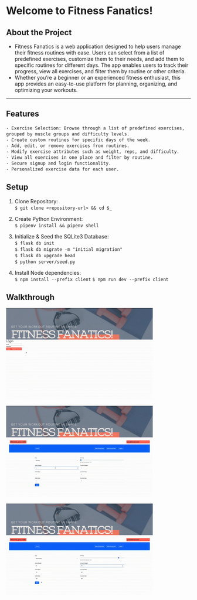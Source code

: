 # Welcome to Fitness Fanatics!

## About the Project

- Fitness Fanatics is a web application designed to help users manage their fitness routines with ease. Users can select from a list of predefined exercises, customize them to their needs, and add them to specific routines for different days. The app enables users to track their progress, view all exercises, and filter them by routine or other criteria.
- Whether you’re a beginner or an experienced fitness enthusiast, this app provides an easy-to-use platform for planning, organizing, and optimizing your workouts.

---

## Features
	- Exercise Selection: Browse through a list of predefined exercises, grouped by muscle groups and difficulty levels.
	- Create custom routines for specific days of the week.
	- Add, edit, or remove exercises from routines.
	- Modify exercise attributes such as weight, reps, and difficulty.
	- View all exercises in one place and filter by routine.
	- Secure signup and login functionality.
	- Personalized exercise data for each user.

## Setup

1. Clone Repository:  
`$ git clone <repository-url> && cd $_`

2. Create Python Environment:  
`$ pipenv install && pipenv shell`

3. Initialize & Seed the SQLite3 Database:  
`$ flask db init`   
`$ flask db migrate -m "initial migration"`  
`$ flask db upgrade head`  
`$ python server/seed.py`

4. Install Node dependencies:  
`$ npm install --prefix client`
`$ npm run dev --prefix client`


## Walkthrough
![Fitness Fanatics Walkthrough 1](<demo/Fitfanatics video1.gif>)

![Fitness Fanatics Walkthrough 2](<demo/Fitfanatics video2.gif>)

![Fitness Fanatics Walkthrough 3](<demo/Fitfanatics video3.gif>)